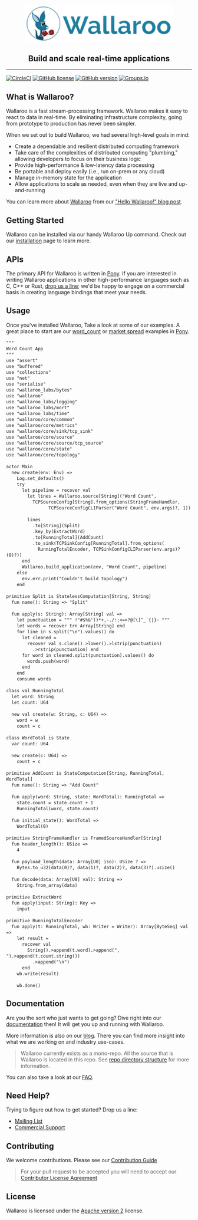 <p align="center"><a href="https://www.wallaroolabs.com/"><img src="wallaroo-logo.png" alt="WallarooLabs logo" width="400"/></a></p>
<h2 align="center">Build and scale real-time applications</h2>

---
[![CircleCI](https://circleci.com/gh/WallarooLabs/wallaroo.svg?style=shield)](https://circleci.com/gh/WallarooLabs/wallaroo)
[![GitHub license](https://img.shields.io/badge/license-apache%202-blue.svg)][wallaroo-license-readme]
[![GitHub version](https://badge.fury.io/gh/WallarooLabs%2Fwallaroo.svg)](http://badge.fury.io/gh/WallarooLabs%2Fwallaroo)
[![Groups.io][group-badge]][group-link]

## What is Wallaroo?

Wallaroo is a fast stream-processing framework. Wallaroo makes it easy to react to data in real-time. By eliminating infrastructure complexity, going from prototype to production has never been simpler.

When we set out to build Wallaroo, we had several high-level goals in mind:

- Create a dependable and resilient distributed computing framework
- Take care of the complexities of distributed computing "plumbing," allowing developers to focus on their business logic
- Provide high-performance & low-latency data processing
- Be portable and deploy easily (i.e., run on-prem or any cloud)
- Manage in-memory state for the application
- Allow applications to scale as needed, even when they are live and up-and-running

You can learn more about [Wallaroo][home-page] from our ["Hello Wallaroo!" blog post][hello-wallaroo-post].

## Getting Started

Wallaroo can be installed via our handy Wallaroo Up command. Check out our [installation][installation-options] page to learn more.

## APIs

The primary API for Wallaroo is written in [Pony][pony]. If you are interested in writing Wallaroo applications in other high-performance languages such as C, C++ or Rust, [drop us a line][commercial-support-email]; we'd be happy to engage on a commercial basis in creating language bindings that meet your needs.

## Usage

Once you've installed Wallaroo, Take a look at some of our examples. A great place to start are our [word_count][word_count] or [market spread][market-spread] examples in [Pony](pony-examples).

```pony
"""
Word Count App
"""
use "assert"
use "buffered"
use "collections"
use "net"
use "serialise"
use "wallaroo_labs/bytes"
use "wallaroo"
use "wallaroo_labs/logging"
use "wallaroo_labs/mort"
use "wallaroo_labs/time"
use "wallaroo/core/common"
use "wallaroo/core/metrics"
use "wallaroo/core/sink/tcp_sink"
use "wallaroo/core/source"
use "wallaroo/core/source/tcp_source"
use "wallaroo/core/state"
use "wallaroo/core/topology"

actor Main
  new create(env: Env) =>
    Log.set_defaults()
    try
      let pipeline = recover val
        let lines = Wallaroo.source[String]("Word Count",
          TCPSourceConfig[String].from_options(StringFrameHandler,
                TCPSourceConfigCLIParser("Word Count", env.args)?, 1))

        lines
          .to[String](Split)
          .key_by(ExtractWord)
          .to[RunningTotal](AddCount)
          .to_sink(TCPSinkConfig[RunningTotal].from_options(
            RunningTotalEncoder, TCPSinkConfigCLIParser(env.args)?(0)?))
      end
      Wallaroo.build_application(env, "Word Count", pipeline)
    else
      env.err.print("Couldn't build topology")
    end

primitive Split is StatelessComputation[String, String]
  fun name(): String => "Split"

  fun apply(s: String): Array[String] val =>
    let punctuation = """ !"#$%&'()*+,-./:;<=>?@[\]^_`{|}~ """
    let words = recover trn Array[String] end
    for line in s.split("\n").values() do
      let cleaned =
        recover val s.clone().>lower().>lstrip(punctuation)
          .>rstrip(punctuation) end
      for word in cleaned.split(punctuation).values() do
        words.push(word)
      end
    end
    consume words

class val RunningTotal
  let word: String
  let count: U64

  new val create(w: String, c: U64) =>
    word = w
    count = c

class WordTotal is State
  var count: U64

  new create(c: U64) =>
    count = c

primitive AddCount is StateComputation[String, RunningTotal, WordTotal]
  fun name(): String => "Add Count"

  fun apply(word: String, state: WordTotal): RunningTotal =>
    state.count = state.count + 1
    RunningTotal(word, state.count)

  fun initial_state(): WordTotal =>
    WordTotal(0)

primitive StringFrameHandler is FramedSourceHandler[String]
  fun header_length(): USize =>
    4

  fun payload_length(data: Array[U8] iso): USize ? =>
    Bytes.to_u32(data(0)?, data(1)?, data(2)?, data(3)?).usize()

  fun decode(data: Array[U8] val): String =>
    String.from_array(data)

primitive ExtractWord
  fun apply(input: String): Key =>
    input

primitive RunningTotalEncoder
  fun apply(t: RunningTotal, wb: Writer = Writer): Array[ByteSeq] val =>
    let result =
      recover val
        String().>append(t.word).>append(", ").>append(t.count.string())
          .>append("\n")
      end
    wb.write(result)

    wb.done()
```

## Documentation

Are you the sort who just wants to get going? Dive right into our [documentation][documentation] then! It will get you up and running with Wallaroo.

More information is also on our [blog][blog-link]. There you can find more insight into what we are working on and industry use-cases.

> Wallaroo currently exists as a mono-repo. All the source that is Wallaroo is located in this repo. See [repo directory structure][repo-directory-structure-link] for more information.

You can also take a look at our [FAQ][faq].

## Need Help?

Trying to figure out how to get started? Drop us a line:

- [Mailing List][group-link]
- [Commercial Support][commercial-support-email]

## Contributing

We welcome contributions. Please see our [Contribution Guide][contribution-guide]

> For your pull request to be accepted you will need to accept our [Contributor License Agreement][cla]

## License

Wallaroo is licensed under the [Apache version 2][apache-2-license] license.

[apache-2-license]: https://www.apache.org/licenses/LICENSE-2.0
[repo-directory-structure-link]: MONOREPO.md
[blog-link]: https://blog.wallaroolabs.com/
[cla]: https://gist.github.com/WallarooLabsTeam/e06d4fed709e0e7035fdaa7249bf88fb
[commercial-support-email]: mailto:sales@wallaroolabs.com
[contribution-guide]: CONTRIBUTING.md
[documentation]: https://docs.wallaroolabs.com/
[faq]: https://wallaroolabs.com/faq
[group-badge]: https://img.shields.io/badge/mailing%20list-join%20%E2%86%92-%23551A8B.svg
[group-link]: https://groups.io/g/wallaroo
[hello-wallaroo-post]: https://blog.wallaroolabs.com/2017/03/hello-wallaroo/
[home-page]: https://www.wallaroolabs.com/
[installation-options]: https://docs.wallaroolabs.com/pony-installation
[word_count]: examples/pony/word_count/
[market-spread]: examples/pony/market_spread/
[pony]: https://www.ponylang.io/
[pony-examples]: examples/pony/
[wallaroo-license-readme]: #license
